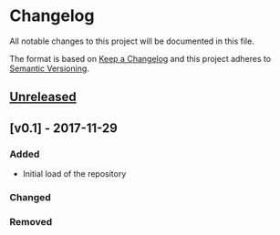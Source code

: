 # Changelog
All notable changes to this project will be documented in this file.

The format is based on [Keep a Changelog](http://keepachangelog.com/en/1.0.0/)
and this project adheres to [Semantic Versioning](http://semver.org/spec/v2.0.0.html).

## [Unreleased]

## [v0.1] - 2017-11-29
### Added
- Initial load of the repository

### Changed

### Removed

[Unreleased]: https://github.com/n0r1sk/bosnd/compare/v0.1...HEAD

